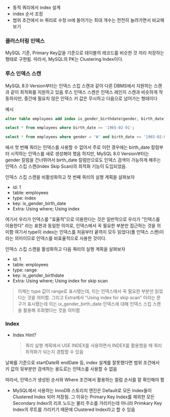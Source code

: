 - 동적 쿼리에서 index 설계
- index 순서 조정
- 범위 조건에서 in 쿼리로 수정 in에 들어가는 최대 개수는 천천히 늘려가면서 비교해보기

### 클러스터링 인덱스

MySQL 기준, Primary Key값을 기준으로 테이블의 레코드를 비슷한 것 끼리 저장하는 형태로 구현됨. 따라서, MySQL의 PK는 Clustering Index이다.

### 루스 인덱스 스캔

MySQL 8.0 Version부터는 인덱스 스킵 스캔과 같이 다른 DBMS에서 지원하는 스캔과 같이 최적화를 지원하고 있음
루스 인덱스 스캔은 인덱스 레인지 스캔과 비슷하게 작동하지만, 중간에 필요치 않은 인덱스 키 값은 무시하고 다음으로 넘어가는 형태이다

예시

```sql
alter table employees add index ix_gender_birthdate(gender, birth_date);
```

```sql
select * from employees where birth_date >= '1965-02-01';
```

```sql
select * from employees where gender = 'W' and birth_date >= '1965-02-01';
```

에서 첫 번째 쿼리는 인덱스를 사용할 수 없어서 주로 이런 경우에는 birth_date 칼럼부터 시작하는 인덱스를 새로 생성해야 했음
하지만, MySQL 8.0 Version부터는 gender 칼럼을 건너뛰어서 birth_date 칼럼만으로도 인덱스 검색이 가능하게 해주는 인덱스 스킵 스캔(Index Skip Scan)의 최적화 기능이 도입되었음.

인덱스 스킵 스캔을 비활성화하고 첫 번째 쿼리의 실행 계획을 살펴보자

- id: 1
- table: employees
- type: index
- key: ix_gender_birth_date
- Extra: Using where; Using index

여기서 우리가 인덱스를 "효율적"으로 이용한다는 것은 일반적으로 우리가 "인덱스를 이용한다" 라는 표현과 동일한 의미로, 인덱스에서 꼭 필요한 부분만 접근하는 것을 의미함
여기서 type이 index는 인덱스를 처음부터 끝까지 모두 읽었다(풀 인덱스 스캔)이라는 의미이므로 인덱스를 비효율적으로 사용한 것이다.

인덱스 스킵 스캔을 활성화하고 다음 쿼리의 실행 계획을 살펴보자

- id: 1
- table: employees
- type: range
- key: ix_gender_birthdate
- Extra: Using where; Using index for skip scan

> 이제는 type 값이 range로 표시됐는데, 이는 인덱스에서 꼭 필요한 부분만 읽었다는 것을 의미함. 그리고 Extra에서 "Using index for skip scan" 이라는 문구가 표시됐는데 이는 ix_gender_birth_date 인덱스에 대해 인덱스 스킵 스캔을 활용해 조회했다는 것을 의미함

### Index

- Index Hint?
  > 쿼리 실행 계획에서 USE INDEX를 사용하면서 INDEX를 활용했을 때 쿼리 최적화가 되는지 경험할 수 있음

날짜를 기준으로 startDate와 endDate 등, index 설계를 잘못했다면 범위 조건에서 키 값의 뒷부분만 검색하는 용도로는 인덱스를 사용할 수 없음

따라서, 인덱스가 생성된 순서와 Where 조건에서 활용하는 컬럼 순서를 잘 확인해야 함

- MySQL에서 사용하는 InnoDB 스토리지 엔진은 Default로 모든 Index들이 Clustered Index 되어 저장됨. 그 이유는 Primary Key Index를 제외한 모든 Secondary Index의 리프 노드는 물리 주소를 가리키는데 아니라 Primkary Key Index의 루트를 가리키기 때문에 Clustered Index라고 할 수 있음
